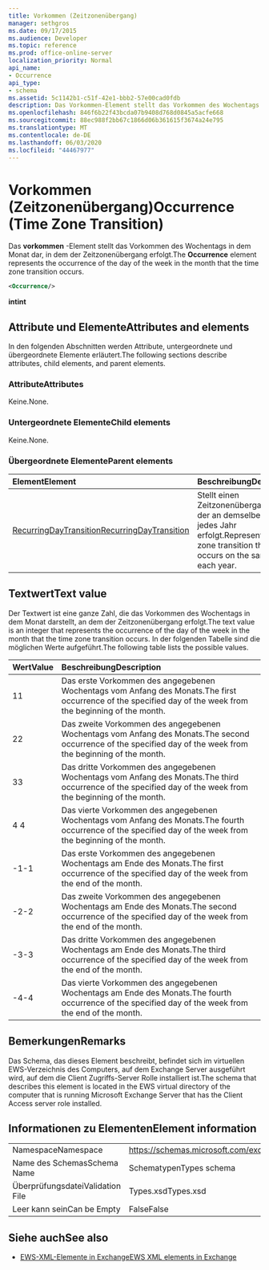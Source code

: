```yaml
---
title: Vorkommen (Zeitzonenübergang)
manager: sethgros
ms.date: 09/17/2015
ms.audience: Developer
ms.topic: reference
ms.prod: office-online-server
localization_priority: Normal
api_name:
- Occurrence
api_type:
- schema
ms.assetid: 5c1142b1-c51f-42e1-bbb2-57e00cad0fdb
description: Das Vorkommen-Element stellt das Vorkommen des Wochentags in dem Monat dar, in dem der Zeitzonenübergang erfolgt.
ms.openlocfilehash: 846f6b22f43bcda07b9408d768d0845a5acfe668
ms.sourcegitcommit: 88ec988f2bb67c1866d06b361615f3674a24e795
ms.translationtype: MT
ms.contentlocale: de-DE
ms.lasthandoff: 06/03/2020
ms.locfileid: "44467977"
---
```

# <a name="occurrence-time-zone-transition"></a><span data-ttu-id="cf5f1-103">Vorkommen (Zeitzonenübergang)</span><span class="sxs-lookup"><span data-stu-id="cf5f1-103">Occurrence (Time Zone Transition)</span></span>

<span data-ttu-id="cf5f1-104">Das **vorkommen** -Element stellt das Vorkommen des Wochentags in dem Monat dar, in dem der Zeitzonenübergang erfolgt.</span><span class="sxs-lookup"><span data-stu-id="cf5f1-104">The **Occurrence** element represents the occurrence of the day of the week in the month that the time zone transition occurs.</span></span> 
  
```xml
<Occurrence/>
```

<span data-ttu-id="cf5f1-105">**int**</span><span class="sxs-lookup"><span data-stu-id="cf5f1-105">**int**</span></span>

## <a name="attributes-and-elements"></a><span data-ttu-id="cf5f1-106">Attribute und Elemente</span><span class="sxs-lookup"><span data-stu-id="cf5f1-106">Attributes and elements</span></span>

<span data-ttu-id="cf5f1-107">In den folgenden Abschnitten werden Attribute, untergeordnete und übergeordnete Elemente erläutert.</span><span class="sxs-lookup"><span data-stu-id="cf5f1-107">The following sections describe attributes, child elements, and parent elements.</span></span>
  
### <a name="attributes"></a><span data-ttu-id="cf5f1-108">Attribute</span><span class="sxs-lookup"><span data-stu-id="cf5f1-108">Attributes</span></span>

<span data-ttu-id="cf5f1-109">Keine.</span><span class="sxs-lookup"><span data-stu-id="cf5f1-109">None.</span></span>
  
### <a name="child-elements"></a><span data-ttu-id="cf5f1-110">Untergeordnete Elemente</span><span class="sxs-lookup"><span data-stu-id="cf5f1-110">Child elements</span></span>

<span data-ttu-id="cf5f1-111">Keine.</span><span class="sxs-lookup"><span data-stu-id="cf5f1-111">None.</span></span>
  
### <a name="parent-elements"></a><span data-ttu-id="cf5f1-112">Übergeordnete Elemente</span><span class="sxs-lookup"><span data-stu-id="cf5f1-112">Parent elements</span></span>

|<span data-ttu-id="cf5f1-113">**Element**</span><span class="sxs-lookup"><span data-stu-id="cf5f1-113">**Element**</span></span>|<span data-ttu-id="cf5f1-114">**Beschreibung**</span><span class="sxs-lookup"><span data-stu-id="cf5f1-114">**Description**</span></span>|
|:-----|:-----|
|[<span data-ttu-id="cf5f1-115">RecurringDayTransition</span><span class="sxs-lookup"><span data-stu-id="cf5f1-115">RecurringDayTransition</span></span>](recurringdaytransition.md) <br/> |<span data-ttu-id="cf5f1-116">Stellt einen Zeitzonenübergang dar, der an demselben Tag jedes Jahr erfolgt.</span><span class="sxs-lookup"><span data-stu-id="cf5f1-116">Represents a time zone transition that occurs on the same day each year.</span></span>  <br/> |
   
## <a name="text-value"></a><span data-ttu-id="cf5f1-117">Textwert</span><span class="sxs-lookup"><span data-stu-id="cf5f1-117">Text value</span></span>

<span data-ttu-id="cf5f1-118">Der Textwert ist eine ganze Zahl, die das Vorkommen des Wochentags in dem Monat darstellt, an dem der Zeitzonenübergang erfolgt.</span><span class="sxs-lookup"><span data-stu-id="cf5f1-118">The text value is an integer that represents the occurrence of the day of the week in the month that the time zone transition occurs.</span></span> <span data-ttu-id="cf5f1-119">In der folgenden Tabelle sind die möglichen Werte aufgeführt.</span><span class="sxs-lookup"><span data-stu-id="cf5f1-119">The following table lists the possible values.</span></span>
  
|<span data-ttu-id="cf5f1-120">**Wert**</span><span class="sxs-lookup"><span data-stu-id="cf5f1-120">**Value**</span></span>|<span data-ttu-id="cf5f1-121">**Beschreibung**</span><span class="sxs-lookup"><span data-stu-id="cf5f1-121">**Description**</span></span>|
|:-----|:-----|
|<span data-ttu-id="cf5f1-122">1</span><span class="sxs-lookup"><span data-stu-id="cf5f1-122">1</span></span>  <br/> |<span data-ttu-id="cf5f1-123">Das erste Vorkommen des angegebenen Wochentags vom Anfang des Monats.</span><span class="sxs-lookup"><span data-stu-id="cf5f1-123">The first occurrence of the specified day of the week from the beginning of the month.</span></span>  <br/> |
|<span data-ttu-id="cf5f1-124">2</span><span class="sxs-lookup"><span data-stu-id="cf5f1-124">2</span></span>  <br/> |<span data-ttu-id="cf5f1-125">Das zweite Vorkommen des angegebenen Wochentags vom Anfang des Monats.</span><span class="sxs-lookup"><span data-stu-id="cf5f1-125">The second occurrence of the specified day of the week from the beginning of the month.</span></span>  <br/> |
|<span data-ttu-id="cf5f1-126">3</span><span class="sxs-lookup"><span data-stu-id="cf5f1-126">3</span></span>  <br/> |<span data-ttu-id="cf5f1-127">Das dritte Vorkommen des angegebenen Wochentags vom Anfang des Monats.</span><span class="sxs-lookup"><span data-stu-id="cf5f1-127">The third occurrence of the specified day of the week from the beginning of the month.</span></span>  <br/> |
|<span data-ttu-id="cf5f1-128">4 </span><span class="sxs-lookup"><span data-stu-id="cf5f1-128">4</span></span>  <br/> |<span data-ttu-id="cf5f1-129">Das vierte Vorkommen des angegebenen Wochentags vom Anfang des Monats.</span><span class="sxs-lookup"><span data-stu-id="cf5f1-129">The fourth occurrence of the specified day of the week from the beginning of the month.</span></span>  <br/> |
|<span data-ttu-id="cf5f1-130">-1</span><span class="sxs-lookup"><span data-stu-id="cf5f1-130">-1</span></span>  <br/> |<span data-ttu-id="cf5f1-131">Das erste Vorkommen des angegebenen Wochentags am Ende des Monats.</span><span class="sxs-lookup"><span data-stu-id="cf5f1-131">The first occurrence of the specified day of the week from the end of the month.</span></span>  <br/> |
|<span data-ttu-id="cf5f1-132">-2</span><span class="sxs-lookup"><span data-stu-id="cf5f1-132">-2</span></span>  <br/> |<span data-ttu-id="cf5f1-133">Das zweite Vorkommen des angegebenen Wochentags am Ende des Monats.</span><span class="sxs-lookup"><span data-stu-id="cf5f1-133">The second occurrence of the specified day of the week from the end of the month.</span></span>  <br/> |
|<span data-ttu-id="cf5f1-134">-3</span><span class="sxs-lookup"><span data-stu-id="cf5f1-134">-3</span></span>  <br/> |<span data-ttu-id="cf5f1-135">Das dritte Vorkommen des angegebenen Wochentags am Ende des Monats.</span><span class="sxs-lookup"><span data-stu-id="cf5f1-135">The third occurrence of the specified day of the week from the end of the month.</span></span>  <br/> |
|<span data-ttu-id="cf5f1-136">-4</span><span class="sxs-lookup"><span data-stu-id="cf5f1-136">-4</span></span>  <br/> |<span data-ttu-id="cf5f1-137">Das vierte Vorkommen des angegebenen Wochentags am Ende des Monats.</span><span class="sxs-lookup"><span data-stu-id="cf5f1-137">The fourth occurrence of the specified day of the week from the end of the month.</span></span>  <br/> |
   
## <a name="remarks"></a><span data-ttu-id="cf5f1-138">Bemerkungen</span><span class="sxs-lookup"><span data-stu-id="cf5f1-138">Remarks</span></span>

<span data-ttu-id="cf5f1-139">Das Schema, das dieses Element beschreibt, befindet sich im virtuellen EWS-Verzeichnis des Computers, auf dem Exchange Server ausgeführt wird, auf dem die Client Zugriffs-Server Rolle installiert ist.</span><span class="sxs-lookup"><span data-stu-id="cf5f1-139">The schema that describes this element is located in the EWS virtual directory of the computer that is running Microsoft Exchange Server that has the Client Access server role installed.</span></span>
  
## <a name="element-information"></a><span data-ttu-id="cf5f1-140">Informationen zu Elementen</span><span class="sxs-lookup"><span data-stu-id="cf5f1-140">Element information</span></span>

|||
|:-----|:-----|
|<span data-ttu-id="cf5f1-141">Namespace</span><span class="sxs-lookup"><span data-stu-id="cf5f1-141">Namespace</span></span>  <br/> |https://schemas.microsoft.com/exchange/services/2006/types  <br/> |
|<span data-ttu-id="cf5f1-142">Name des Schemas</span><span class="sxs-lookup"><span data-stu-id="cf5f1-142">Schema Name</span></span>  <br/> |<span data-ttu-id="cf5f1-143">Schematypen</span><span class="sxs-lookup"><span data-stu-id="cf5f1-143">Types schema</span></span>  <br/> |
|<span data-ttu-id="cf5f1-144">Überprüfungsdatei</span><span class="sxs-lookup"><span data-stu-id="cf5f1-144">Validation File</span></span>  <br/> |<span data-ttu-id="cf5f1-145">Types.xsd</span><span class="sxs-lookup"><span data-stu-id="cf5f1-145">Types.xsd</span></span>  <br/> |
|<span data-ttu-id="cf5f1-146">Leer kann sein</span><span class="sxs-lookup"><span data-stu-id="cf5f1-146">Can be Empty</span></span>  <br/> |<span data-ttu-id="cf5f1-147">False</span><span class="sxs-lookup"><span data-stu-id="cf5f1-147">False</span></span>  <br/> |
   
## <a name="see-also"></a><span data-ttu-id="cf5f1-148">Siehe auch</span><span class="sxs-lookup"><span data-stu-id="cf5f1-148">See also</span></span>

- [<span data-ttu-id="cf5f1-149">EWS-XML-Elemente in Exchange</span><span class="sxs-lookup"><span data-stu-id="cf5f1-149">EWS XML elements in Exchange</span></span>](ews-xml-elements-in-exchange.md)

